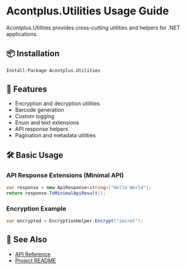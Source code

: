 # Acontplus.Utilities Usage Guide

Acontplus.Utilities provides cross-cutting utilities and helpers for .NET applications.

## 📦 Installation

```bash
Install-Package Acontplus.Utilities
```

## 🚀 Features
- Encryption and decryption utilities
- Barcode generation
- Custom logging
- Enum and text extensions
- API response helpers
- Pagination and metadata utilities

## 🛠️ Basic Usage

### API Response Extensions (Minimal API)
```csharp
var response = new ApiResponse<string>("Hello World");
return response.ToMinimalApiResult();
```

### Encryption Example
```csharp
var encrypted = EncryptionHelper.Encrypt("secret");
```

## 📖 See Also
- [API Reference](../Home.md)
- [Project README](../../src/Acontplus.Utilities/README.md) 